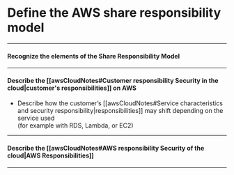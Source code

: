 # Define the AWS share responsibility model
---
#### Recognize the elements of the Share Responsibility Model

---
#### Describe the [[awsCloudNotes#Customer responsibility Security in the cloud|customer's responsibilities]] on AWS
- Describe how the customer’s [[awsCloudNotes#Service characteristics and security responsibility|responsibilities]] may shift depending on the service used  
(for example with RDS, Lambda, or EC2)

---
#### Describe the [[awsCloudNotes#AWS responsibility Security of the cloud|AWS Responsibilities]]

---
